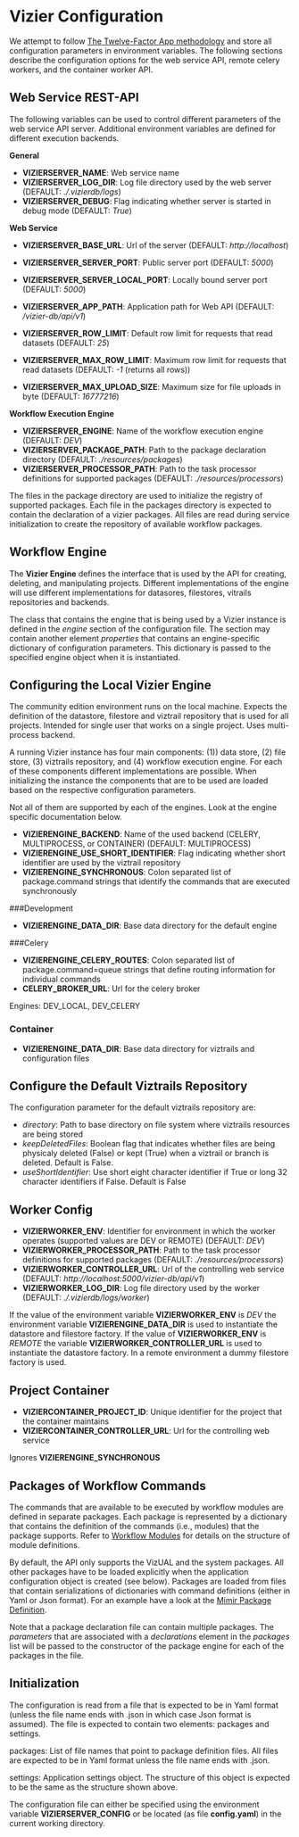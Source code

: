 Vizier Configuration
====================

We attempt to follow [The Twelve-Factor App methodology](https://12factor.net/) and store all configuration parameters in environment variables. The following sections describe the configuration options for the web service API, remote celery workers, and the container worker API.

Web Service REST-API
--------------------

The following variables can be used to control different parameters of the web service API server. Additional environment variables are defined for different execution backends.


**General**

- **VIZIERSERVER_NAME**: Web service name
- **VIZIERSERVER_LOG_DIR**: Log file directory used by the web server (DEFAULT: *./.vizierdb/logs*)
- **VIZIERSERVER_DEBUG**: Flag indicating whether server is started in debug mode (DEFAULT: *True*)

**Web Service**

- **VIZIERSERVER_BASE_URL**: Url of the server (DEFAULT: *http://localhost*)
- **VIZIERSERVER_SERVER_PORT**: Public server port (DEFAULT: *5000*)
- **VIZIERSERVER_SERVER_LOCAL_PORT**: Locally bound server port (DEFAULT: *5000*)
- **VIZIERSERVER_APP_PATH**: Application path for Web API (DEFAULT: */vizier-db/api/v1*)

- **VIZIERSERVER_ROW_LIMIT**: Default row limit for requests that read datasets (DEFAULT: *25*)
- **VIZIERSERVER_MAX_ROW_LIMIT**: Maximum row limit for requests that read datasets (DEFAULT: *-1* (returns all rows))
- **VIZIERSERVER_MAX_UPLOAD_SIZE**: Maximum size for file uploads in byte (DEFAULT: *16777216*)

**Workflow Execution Engine**

- **VIZIERSERVER_ENGINE**: Name of the workflow execution engine (DEFAULT: *DEV*)
- **VIZIERSERVER_PACKAGE_PATH**: Path to the package declaration directory (DEFAULT: *./resources/packages*)
- **VIZIERSERVER_PROCESSOR_PATH**: Path to the task processor definitions for supported packages (DEFAULT: *./resources/processors*)


The files in the package directory are used to initialize the registry of supported packages. Each file in the packages directory is expected to contain the declaration of a vizier packages. All files are read during service initialization to create the repository of available workflow packages.



Workflow Engine
-------------

The **Vizier Engine** defines the interface that is used by the API for creating, deleting, and manipulating projects. Different implementations of the engine will use different implementations for datasores, filestores, vitrails repositories and backends.

The class that contains the engine that is being used by a Vizier instance is defined in the *engine* section of the configuration file. The section may contain another element *properties* that contains an engine-specific dictionary of configuration parameters. This dictionary is passed to the specified engine object when it is instantiated.


## Configuring the Local Vizier Engine

The community edition environment runs on the local machine. Expects the definition of the datastore, filestore and viztrail repository that is used for all projects. Intended for single user that works on a single project. Uses multi-process backend.

A running Vizier instance has four main components: (1)) data store, (2) file store, (3) viztrails repository, and (4) workflow execution engine. For each of these components different implementations are possible. When initializing the instance the components that are to be used are loaded based on the respective configuration parameters.

Not all of them are supported by each of the engines. Look at the engine specific documentation below.

- **VIZIERENGINE_BACKEND**: Name of the used backend (CELERY, MULTIPROCESS, or CONTAINER) (DEFAULT: MULTIPROCESS)
- **VIZIERENGINE_USE_SHORT_IDENTIFIER**: Flag indicating whether short identifier are used by the viztrail repository
- **VIZIERENGINE_SYNCHRONOUS**: Colon separated list of package.command strings that identify the commands that are executed synchronously

###Development

- **VIZIERENGINE_DATA_DIR**: Base data directory for the default engine


###Celery

- **VIZIERENGINE_CELERY_ROUTES**: Colon separated list of package.command=queue strings that define routing information for individual commands
- **CELERY_BROKER_URL**: Url for the celery broker

Engines: DEV_LOCAL, DEV_CELERY


### Container

- **VIZIERENGINE_DATA_DIR**: Base data directory for viztrails and configuration files


## Configure the Default Viztrails Repository

The configuration parameter for the default viztrails repository are:

- *directory*: Path to base directory on file system where viztrails resources are being stored
- *keepDeletedFiles*: Boolean flag that indicates whether files are being physicaly deleted (False) or kept (True) when a viztrail or branch is deleted. Default is False.
- *useShortIdentifier*: Use short eight character identifier if True or long 32 character identifiers if False. Default is False


Worker Config
--------------

- **VIZIERWORKER_ENV**: Identifier for environment in which the worker operates (supported values are DEV or REMOTE) (DEFAULT: *DEV*)
- **VIZIERWORKER_PROCESSOR_PATH**: Path to the task processor definitions for supported packages (DEFAULT: *./resources/processors*)
- **VIZIERWORKER_CONTROLLER_URL**: Url of the controlling web service (DEFAULT: *http://localhost:5000/vizier-db/api/v1*)
- **VIZIERWORKER_LOG_DIR**: Log file directory used by the worker (DEFAULT: *./.vizierdb/logs/worker*)


If the value of the environment variable **VIZIERWORKER_ENV** is *DEV* the environment variable **VIZIERENGINE_DATA_DIR** is used to instantiate the datastore and filestore factory. If the value of **VIZIERWORKER_ENV** is *REMOTE* the variable **VIZIERWORKER_CONTROLLER_URL** is used to instantiate the datastore factory. In a remote environment a dummy filestore factory is used.


Project Container
-----------------

- **VIZIERCONTAINER_PROJECT_ID**: Unique identifier for the project that the container maintains
- **VIZIERCONTAINER_CONTROLLER_URL**: Url for the controlling web service

Ignores **VIZIERENGINE_SYNCHRONOUS**

Packages of Workflow Commands
-----------------------------

The commands that are available to be executed by workflow modules are defined in separate packages. Each package is represented by a dictionary that contains the definition of the commands (i.e., modules) that the package supports. Refer to [Workflow Modules](https://github.com/VizierDB/web-api/blob/master/doc/workflow-modules.md) for details on the structure of module definitions.

By default, the API only supports the VizUAL and the system packages. All other packages have to be loaded explicitly when the application configuration object is created (see below). Packages are loaded from files that contain serializations of dictionaries with command definitions (either in Yaml or Json format). For an example have a look at the [Mimir Package Definition](https://github.com/VizierDB/web-api/blob/master/config/mimir.pckg.json).

Note that a package declaration file can contain multiple packages. The *parameters* that are associated with a *declarations* element in the *packages* list will be passed to the constructor of the package engine for each of the packages in the file.



Initialization
--------------

The configuration is read from a file that is expected to be in Yaml format (unless the file name ends with .json in which case Json format is assumed). The file is expected to contain two elements: packages and settings.

packages: List of file names that point to package definition files. All files are expected to be in Yaml format unless the file name ends with .json.

settings: Application settings object. The structure of this object is expected to be the same as the structure shown above.

The configuration file can either be specified using the environment variable **VIZIERSERVER_CONFIG** or be located (as file **config.yaml**) in the current working directory.
